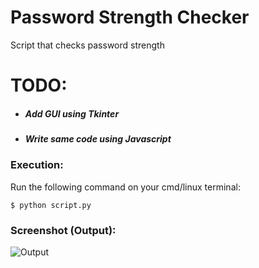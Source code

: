 # Password Strength Checker
Script that checks password strength

# TODO:
- ##### Add GUI using Tkinter
- ##### Write same code using Javascript

### Execution:
Run the following command on your cmd/linux terminal:

``$ python script.py``

### Screenshot (Output):
![Output](https://i.ibb.co/2P9z4CR/Screenshot-24.png)